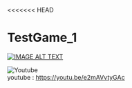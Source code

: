 <<<<<<< HEAD
# TestGame_1

[![IMAGE ALT TEXT](http://img.youtube.com/vi/e2mAVvtyGAc/0.jpg)](http://www.youtube.com/watch?v=e2mAVvtyGAc "Video Title")<br>

![Youtube](https://www.youtube.com/v/e2mAVvtyGAc)
<br>
youtube : https://youtu.be/e2mAVvtyGAc


